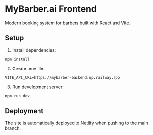 # MyBarber.ai Frontend

Modern booking system for barbers built with React and Vite.

## Setup

1. Install dependencies:
```bash
npm install
```

2. Create .env file:
```env
VITE_API_URL=https://mybarber-backend.up.railway.app
```

3. Run development server:
```bash
npm run dev
```

## Deployment

The site is automatically deployed to Netlify when pushing to the main branch.